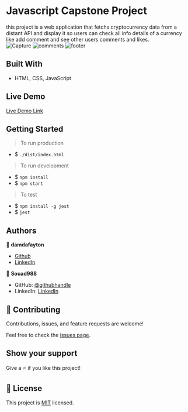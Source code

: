 # Javascript Capstone Project
this project is a web application that fetchs cryptocurrency data from a distant API and display it so users can check all info details of a currency like add comment and see other users comments and likes.  
![Capture](https://user-images.githubusercontent.com/59707859/157871414-615c8537-5e27-433b-bcba-872819668bb6.PNG)
![comments](https://user-images.githubusercontent.com/59707859/157871416-4ca7f692-ceca-4bc0-b12b-53208689294e.PNG)
![footer](https://user-images.githubusercontent.com/59707859/157871417-a00fd46c-c93b-4dfe-a016-7931ca138302.PNG)


## Built With

- HTML, CSS, JavaScript


## Live Demo

[Live Demo Link](https://damdafayton.github.io/capstone-javascript/dist/)


## Getting Started

> To run production
- $ `./dist/index.html`

> To run development
- $ `npm install`
- $ `npm start`

> To test
- $ `npm install -g jest`
- $ `jest`

## Authors

👤 **damdafayton**

- [Github](https://github.com/damdafayton)
- [LinkedIn](https://linkedin.com/in/damdafayton)

👤 **Souad988**

- GitHub: [@githubhandle](https://github.com/souad988)
- LinkedIn: [LinkedIn](www.linkedin.com/in/souad-el-mansouri-4725491a0)

## 🤝 Contributing

Contributions, issues, and feature requests are welcome!

Feel free to check the [issues page](../../issues/).


## Show your support

Give a ⭐️ if you like this project!


## 📝 License

This project is [MIT](./MIT.md) licensed.
